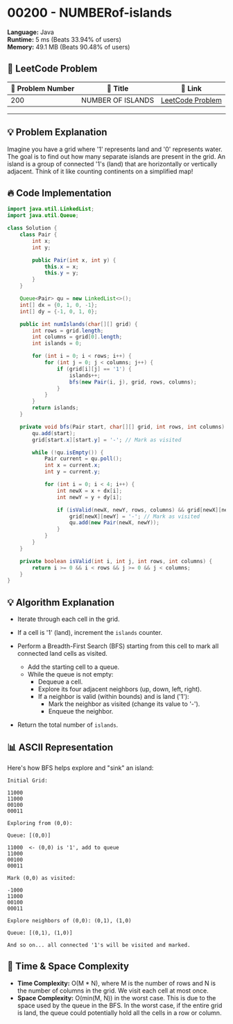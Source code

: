 # 00200 - NUMBERof-islands
    
**Language:** Java  
**Runtime:** 5 ms (Beats 33.94% of users)  
**Memory:** 49.1 MB (Beats 90.48% of users)  

## 📝 **LeetCode Problem**
| 🔢 Problem Number | 📌 Title | 🔗 Link |
|------------------|--------------------------|--------------------------|
| 200 | NUMBER OF ISLANDS | [LeetCode Problem](https://leetcode.com/problems/number-of-islands/) |

---

## 💡 **Problem Explanation**

Imagine you have a grid where '1' represents land and '0' represents water. The goal is to find out how many separate islands are present in the grid. An island is a group of connected '1's (land) that are horizontally or vertically adjacent.  Think of it like counting continents on a simplified map!

## 🔥 **Code Implementation**

```java
import java.util.LinkedList;
import java.util.Queue;

class Solution {
    class Pair {
        int x;
        int y;

        public Pair(int x, int y) {
            this.x = x;
            this.y = y;
        }
    }

    Queue<Pair> qu = new LinkedList<>();
    int[] dx = {0, 1, 0, -1};
    int[] dy = {-1, 0, 1, 0};

    public int numIslands(char[][] grid) {
        int rows = grid.length;
        int columns = grid[0].length;
        int islands = 0;

        for (int i = 0; i < rows; i++) {
            for (int j = 0; j < columns; j++) {
                if (grid[i][j] == '1') {
                    islands++;
                    bfs(new Pair(i, j), grid, rows, columns);
                }
            }
        }
        return islands;
    }

    private void bfs(Pair start, char[][] grid, int rows, int columns) {
        qu.add(start);
        grid[start.x][start.y] = '-'; // Mark as visited

        while (!qu.isEmpty()) {
            Pair current = qu.poll();
            int x = current.x;
            int y = current.y;

            for (int i = 0; i < 4; i++) {
                int newX = x + dx[i];
                int newY = y + dy[i];

                if (isValid(newX, newY, rows, columns) && grid[newX][newY] == '1') {
                    grid[newX][newY] = '-'; // Mark as visited
                    qu.add(new Pair(newX, newY));
                }
            }
        }
    }

    private boolean isValid(int i, int j, int rows, int columns) {
        return i >= 0 && i < rows && j >= 0 && j < columns;
    }
}
```

## 💡 Algorithm Explanation
*   Iterate through each cell in the grid.
*   If a cell is '1' (land), increment the `islands` counter.
*   Perform a Breadth-First Search (BFS) starting from this cell to mark all connected land cells as visited.

    *   Add the starting cell to a queue.
    *   While the queue is not empty:
        *   Dequeue a cell.
        *   Explore its four adjacent neighbors (up, down, left, right).
        *   If a neighbor is valid (within bounds) and is land ('1'):
            *   Mark the neighbor as visited (change its value to '-').
            *   Enqueue the neighbor.
*   Return the total number of `islands`.
## 📊 **ASCII Representation**

Here's how BFS helps explore and "sink" an island:

```
Initial Grid:

11000
11000
00100
00011

Exploring from (0,0):

Queue: [(0,0)]

11000  <- (0,0) is '1', add to queue
11000
00100
00011

Mark (0,0) as visited:

-1000
11000
00100
00011

Explore neighbors of (0,0): (0,1), (1,0)

Queue: [(0,1), (1,0)]

And so on... all connected '1's will be visited and marked.
```

## 🚀 **Time & Space Complexity**

*   **Time Complexity:** O(M \* N), where M is the number of rows and N is the number of columns in the grid.  We visit each cell at most once.
*   **Space Complexity:** O(min(M, N)) in the worst case.  This is due to the space used by the queue in the BFS.  In the worst case, if the entire grid is land, the queue could potentially hold all the cells in a row or column.
    